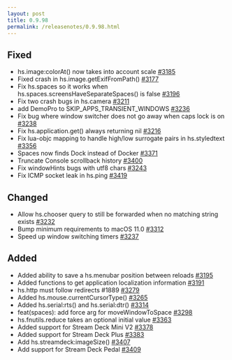 ```yaml
---
layout: post
title: 0.9.98
permalink: /releasenotes/0.9.98.html
---
```


## Fixed

- hs.image:colorAt() now takes into account scale [#3185](https://github.com/Hammerspoon/hammerspoon/pull/3185)
- Fixed crash in hs.image.getExifFromPath() [#3177](https://github.com/Hammerspoon/hammerspoon/pull/3177)
- Fix hs.spaces so it works when hs.spaces.screensHaveSeparateSpaces() is false [#3196](https://github.com/Hammerspoon/hammerspoon/pull/3196)
- Fix two crash bugs in hs.camera [#3211](https://github.com/Hammerspoon/hammerspoon/pull/3211)
- add DemoPro to SKIP_APPS_TRANSIENT_WINDOWS [#3236](https://github.com/Hammerspoon/hammerspoon/pull/3236)
- Fix bug where window switcher does not go away when caps lock is on [#3238](https://github.com/Hammerspoon/hammerspoon/pull/3238)
- Fix hs.application.get() always returning nil [#3216](https://github.com/Hammerspoon/hammerspoon/pull/3216)
- Fix lua-objc mapping to handle high/low surrogate pairs in hs.styledtext [#3356](https://github.com/Hammerspoon/hammerspoon/pull/3356)
- Spaces now finds Dock instead of Docker [#3371](https://github.com/Hammerspoon/hammerspoon/pull/3371)
- Truncate Console scrollback history [#3400](https://github.com/Hammerspoon/hammerspoon/pull/3400)
- Fix windowHints bugs with utf8 chars [#3243](https://github.com/Hammerspoon/hammerspoon/pull/3243)
- Fix ICMP socket leak in hs.ping [#3419](https://github.com/Hammerspoon/hammerspoon/pull/3419)

## Changed

- Allow hs.chooser query to still be forwarded when no matching string exists [#3232](https://github.com/Hammerspoon/hammerspoon/pull/3232)
- Bump minimum requirements to macOS 11.0 [#3312](https://github.com/Hammerspoon/hammerspoon/pull/3312)
- Speed up window switching timers [#3237](https://github.com/Hammerspoon/hammerspoon/pull/3237)

## Added

- Added ability to save a hs.menubar position between reloads [#3195](https://github.com/Hammerspoon/hammerspoon/pull/3195)
- Added functions to get application localization information [#3191](https://github.com/Hammerspoon/hammerspoon/pull/3191)
- hs.http must follow redirects #1889 [#3279](https://github.com/Hammerspoon/hammerspoon/pull/3279)
- Added hs.mouse.currentCursorType() [#3265](https://github.com/Hammerspoon/hammerspoon/pull/3265)
- Added hs.serial:rts() and hs.serial:dtr() [#3314](https://github.com/Hammerspoon/hammerspoon/pull/3314)
- feat(spaces): add force arg for moveWindowToSpace [#3298](https://github.com/Hammerspoon/hammerspoon/pull/3298)
- hs.fnutils.reduce takes an optional initial value [#3363](https://github.com/Hammerspoon/hammerspoon/pull/3363)
- Added support for Stream Deck Mini V2 [#3378](https://github.com/Hammerspoon/hammerspoon/pull/3378)
- Added support for Stream Deck Plus [#3383](https://github.com/Hammerspoon/hammerspoon/pull/3383)
- Add hs.streamdeck:imageSize() [#3407](https://github.com/Hammerspoon/hammerspoon/pull/3407)
- Add support for Stream Deck Pedal [#3409](https://github.com/Hammerspoon/hammerspoon/pull/3409)

